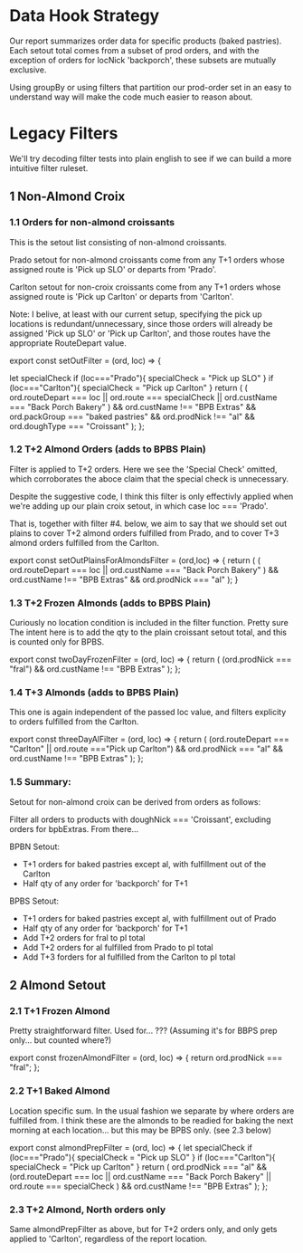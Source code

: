


# Data Hook Strategy
Our report summarizes order data for specific products (baked pastries). Each 
setout total comes from a subset of prod orders, and with the exception of 
orders for locNick 'backporch', these subsets are mutually exclusive.

Using groupBy or using filters that partition our prod-order set in an easy to
understand way will make the code much easier to reason about.

# Legacy Filters

We'll try decoding filter tests into plain english to see if we can build a more intuitive filter ruleset. 

## 1 Non-Almond Croix

### 1.1 Orders for non-almond croissants

This is the setout list consisting of non-almond croissants.

Prado setout for non-almond croissants come from any T+1 orders whose assigned route is 'Pick up SLO' or departs from 'Prado'.

Carlton setout for non-croix croissants come from any T+1 orders whose assigned route is 'Pick up Carlton' or departs from 'Carlton'.

Note: I belive, at least with our current setup, specifying the pick up
locations is redundant/unnecessary, since those orders will already be assigned
'Pick up SLO' or 'Pick up Carlton', and those routes have the appropriate
RouteDepart value.

export const setOutFilter = (ord, loc) => {
  
  let specialCheck
  if (loc==="Prado"){
    specialCheck = "Pick up SLO"
  }
  if (loc==="Carlton"){
    specialCheck = "Pick up Carlton"
  }
  return (
    (
      ord.routeDepart === loc 
      || ord.route === specialCheck 
      || ord.custName === "Back Porch Bakery"
    ) 
    && ord.custName !== "BPB Extras" 
    && ord.packGroup === "baked pastries" 
    && ord.prodNick !== "al" 
    && ord.doughType === "Croissant"
  );
};

### 1.2 T+2 Almond Orders (adds to BPBS Plain)

Filter is applied to T+2 orders. Here we see the 'Special Check' omitted, which
corroborates the aboce claim that the special check is unnecessary.

Despite the suggestive code, I think this filter is only effectivly applied
when we're adding up our plain croix setout, in which case loc === 'Prado'.

That is, together with filter #4. below, we aim to say that we should set out
plains to cover T+2 almond orders fulfilled from Prado, and to cover T+3
almond orders fulfilled from the Carlton.


export const setOutPlainsForAlmondsFilter = (ord,loc) => {
  return (
    (
      ord.routeDepart === loc 
      || ord.custName === "Back Porch Bakery"
    ) 
    && ord.custName !== "BPB Extras" 
    && ord.prodNick === "al"
  );
}


### 1.3 T+2 Frozen Almonds (adds to BPBS Plain)

Curiously no location condition is included in the filter function. Pretty sure
The intent here is to add the qty to the plain croissant setout total, and this
is counted only for BPBS.

export const twoDayFrozenFilter = (ord, loc) => {
  return (
    (ord.prodNick === "fral") &&
    ord.custName !== "BPB Extras"
  );
};

### 1.4 T+3 Almonds (adds to BPBS Plain)

This one is again independent of the passed loc value, and filters explicity
to orders fulfilled from the Carlton.

export const threeDayAlFilter = (ord, loc) => {
  return (
    (ord.routeDepart === "Carlton" || ord.route ==="Pick up Carlton") &&
    ord.prodNick === "al" &&
    ord.custName !== "BPB Extras"
  );
};

### 1.5 Summary:

Setout for non-almond croix can be derived from orders as follows:

Filter all orders to products with doughNick === 'Croissant', excluding orders
for bpbExtras. From there...

BPBN Setout:
* T+1 orders for baked pastries except al, with fulfillment out of the Carlton
* Half qty of any order for 'backporch' for T+1

BPBS Setout:
* T+1 orders for baked pastries except al, with fulfillment out of Prado
* Half qty of any order for 'backporch' for T+1
* Add T+2 orders for fral to pl total
* Add T+2 orders for al fulfilled from Prado to pl total
* Add T+3 forders for al fulfilled from the Carlton to pl total






## 2 Almond Setout

### 2.1 T+1 Frozen Almond

Pretty straightforward filter. Used for... ??? 
(Assuming it's for BBPS prep only... but counted where?)

export const frozenAlmondFilter = (ord, loc) => {
  return ord.prodNick === "fral";
};

### 2.2 T+1 Baked Almond

Location specific sum. In the usual fashion we separate by where orders are
fulfilled from. I think these are the almonds to be readied for baking the
next morning at each location... but this may be BPBS only. (see 2.3 below)

export const almondPrepFilter = (ord, loc) => {
  let specialCheck
  if (loc==="Prado"){
    specialCheck = "Pick up SLO"
  }
  if (loc==="Carlton"){
    specialCheck = "Pick up Carlton"
  }
  return (
    ord.prodNick === "al" &&
    (ord.routeDepart === loc ||
      ord.custName === "Back Porch Bakery" ||
      ord.route === specialCheck ) &&
    ord.custName !== "BPB Extras"
  );
};

### 2.3 T+2 Almond, North orders only

Same almondPrepFilter as above, but for T+2 orders only, and only gets applied
to 'Carlton', regardless of the report location.

